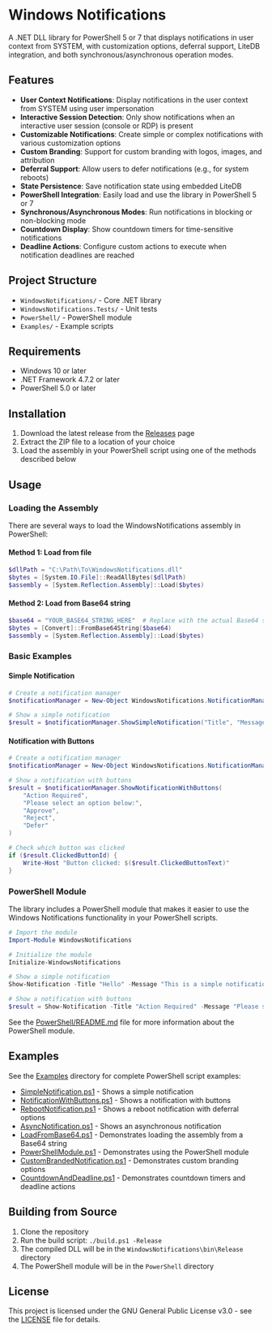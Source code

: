 # Windows Notifications

A .NET DLL library for PowerShell 5 or 7 that displays notifications in user context from SYSTEM, with customization options, deferral support, LiteDB integration, and both synchronous/asynchronous operation modes.

## Features

- **User Context Notifications**: Display notifications in the user context from SYSTEM using user impersonation
- **Interactive Session Detection**: Only show notifications when an interactive user session (console or RDP) is present
- **Customizable Notifications**: Create simple or complex notifications with various customization options
- **Custom Branding**: Support for custom branding with logos, images, and attribution
- **Deferral Support**: Allow users to defer notifications (e.g., for system reboots)
- **State Persistence**: Save notification state using embedded LiteDB
- **PowerShell Integration**: Easily load and use the library in PowerShell 5 or 7
- **Synchronous/Asynchronous Modes**: Run notifications in blocking or non-blocking mode
- **Countdown Display**: Show countdown timers for time-sensitive notifications
- **Deadline Actions**: Configure custom actions to execute when notification deadlines are reached

## Project Structure

- `WindowsNotifications/` - Core .NET library
- `WindowsNotifications.Tests/` - Unit tests
- `PowerShell/` - PowerShell module
- `Examples/` - Example scripts

## Requirements

- Windows 10 or later
- .NET Framework 4.7.2 or later
- PowerShell 5.0 or later

## Installation

1. Download the latest release from the [Releases](https://github.com/freedbygrace/WindowsNotifications/releases) page
2. Extract the ZIP file to a location of your choice
3. Load the assembly in your PowerShell script using one of the methods described below

## Usage

### Loading the Assembly

There are several ways to load the WindowsNotifications assembly in PowerShell:

#### Method 1: Load from file

```powershell
$dllPath = "C:\Path\To\WindowsNotifications.dll"
$bytes = [System.IO.File]::ReadAllBytes($dllPath)
$assembly = [System.Reflection.Assembly]::Load($bytes)
```

#### Method 2: Load from Base64 string

```powershell
$base64 = "YOUR_BASE64_STRING_HERE"  # Replace with the actual Base64 string of the DLL
$bytes = [Convert]::FromBase64String($base64)
$assembly = [System.Reflection.Assembly]::Load($bytes)
```

### Basic Examples

#### Simple Notification

```powershell
# Create a notification manager
$notificationManager = New-Object WindowsNotifications.NotificationManager

# Show a simple notification
$result = $notificationManager.ShowSimpleNotification("Title", "Message")
```

#### Notification with Buttons

```powershell
# Create a notification manager
$notificationManager = New-Object WindowsNotifications.NotificationManager

# Show a notification with buttons
$result = $notificationManager.ShowNotificationWithButtons(
    "Action Required",
    "Please select an option below:",
    "Approve",
    "Reject",
    "Defer"
)

# Check which button was clicked
if ($result.ClickedButtonId) {
    Write-Host "Button clicked: $($result.ClickedButtonText)"
}
```

### PowerShell Module

The library includes a PowerShell module that makes it easier to use the Windows Notifications functionality in your PowerShell scripts.

```powershell
# Import the module
Import-Module WindowsNotifications

# Initialize the module
Initialize-WindowsNotifications

# Show a simple notification
Show-Notification -Title "Hello" -Message "This is a simple notification"

# Show a notification with buttons
$result = Show-Notification -Title "Action Required" -Message "Please select an option:" -Buttons "Approve", "Reject", "Defer"
```

See the [PowerShell/README.md](PowerShell/README.md) file for more information about the PowerShell module.

## Examples

See the [Examples](Examples) directory for complete PowerShell script examples:

- [SimpleNotification.ps1](Examples/SimpleNotification.ps1) - Shows a simple notification
- [NotificationWithButtons.ps1](Examples/NotificationWithButtons.ps1) - Shows a notification with buttons
- [RebootNotification.ps1](Examples/RebootNotification.ps1) - Shows a reboot notification with deferral options
- [AsyncNotification.ps1](Examples/AsyncNotification.ps1) - Shows an asynchronous notification
- [LoadFromBase64.ps1](Examples/LoadFromBase64.ps1) - Demonstrates loading the assembly from a Base64 string
- [PowerShellModule.ps1](Examples/PowerShellModule.ps1) - Demonstrates using the PowerShell module
- [CustomBrandedNotification.ps1](Examples/CustomBrandedNotification.ps1) - Demonstrates custom branding options
- [CountdownAndDeadline.ps1](Examples/CountdownAndDeadline.ps1) - Demonstrates countdown timers and deadline actions

## Building from Source

1. Clone the repository
2. Run the build script: `./build.ps1 -Release`
3. The compiled DLL will be in the `WindowsNotifications\bin\Release` directory
4. The PowerShell module will be in the `PowerShell` directory

## License

This project is licensed under the GNU General Public License v3.0 - see the [LICENSE](LICENSE) file for details.